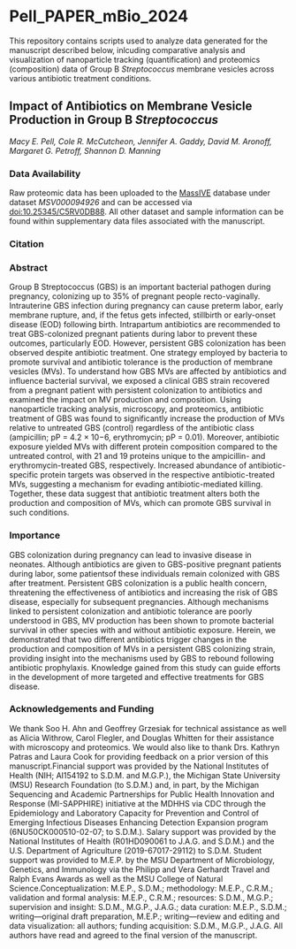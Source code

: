 # Pell_PAPER_mBio_2024
This repository contains scripts used to analyze data generated for the manuscript described below, inlcuding comparative analysis and visualization of 
nanoparticle tracking (quantification) and proteomics (composition) data of Group B _Streptococcus_ membrane vesicles across various antibiotic treatment conditions.

## Impact of Antibiotics on Membrane Vesicle Production in Group B _Streptococcus_
*Macy E. Pell, Cole R. McCutcheon, Jennifer A. Gaddy, David M. Aronoff, Margaret G. Petroff, Shannon D. Manning*

### Data Availability
Raw proteomic data has been uploaded to the [MassIVE](https://massive.ucsd.edu/ProteoSAFe/static/massive.jsp) database under dataset *MSV000094926* and can be accessed via [doi:10.25345/C5RV0DB88](https://massive.ucsd.edu/ProteoSAFe/private-dataset.jsp?task=d82bac1803684e1482a8871ef3e95ed9). All other dataset and sample information can be found within supplementary data files associated with the manuscript.

### Citation

### Abstract

Group B Streptococcus (GBS) is an important bacterial pathogen during pregnancy, colonizing up to 35% of pregnant people recto-vaginally. Intrauterine GBS infection during pregnancy can cause preterm labor, early membrane rupture, and, if the fetus gets infected, stillbirth or early-onset disease (EOD) following birth. Intrapartum antibiotics are recommended to treat GBS-colonized pregnant patients during labor to prevent these outcomes, particularly EOD. However, persistent GBS colonization has been observed despite antibiotic treatment. One strategy employed by bacteria to promote survival and antibiotic tolerance is the production of membrane vesicles (MVs). To understand how GBS MVs are affected by antibiotics and influence bacterial survival, we exposed a clinical GBS strain recovered from a pregnant patient with persistent colonization to antibiotics and examined the impact on MV production and composition. Using nanoparticle tracking analysis, microscopy, and proteomics, antibiotic treatment of GBS was found to significantly increase the production of MVs relative to untreated GBS (control) regardless of the antibiotic class (ampicillin; pP = 4.2 × 10−6, erythromycin; pP = 0.01). Moreover, antibiotic exposure yielded MVs with different protein composition compared to the untreated control, with 21 and 19 proteins unique to the ampicillin- and erythromycin-treated GBS, respectively. Increased abundance of antibiotic-specific protein targets was observed in the respective antibiotic-treated MVs, suggesting a mechanism for evading antibiotic-mediated killing. Together, these data suggest that antibiotic treatment alters both the production and composition of MVs, which can promote GBS survival in such conditions.

### Importance

GBS colonization during pregnancy can lead to invasive disease in neonates. Although antibiotics are given to GBS-positive pregnant patients during labor, some patientsof these individuals remain colonized with GBS after treatment. Persistent GBS colonization is a public health concern, threatening the effectiveness of antibiotics and increasing the risk of GBS disease, especially for subsequent pregnancies. Although mechanisms linked to persistent colonization and antibiotic tolerance are poorly understood in GBS, MV production has been shown to promote bacterial survival in other species with and without antibiotic exposure. Herein, we demonstrated that two different antibiotics trigger changes in the production and composition of MVs in a persistent GBS colonizing strain, providing insight into the mechanisms used by GBS to rebound following antibiotic prophylaxis. Knowledge gained from this study can guide efforts in the development of more targeted and effective treatments for GBS disease.

### Acknowledgements and Funding

We thank Soo H. Ahn and Geoffrey Grzesiak for technical assistance as well as Alicia Withrow, Carol Flegler, and Douglas Whitten for their assistance with microscopy and proteomics. We would also like to thank Drs. Kathryn Patras and Laura Cook for providing feedback on a prior version of this manuscript.Financial support was provided by the National Institutes of Health (NIH; AI154192 to S.D.M. and M.G.P.), the Michigan State University (MSU) Research Foundation (to S.D.M.) and, in part, by the Michigan Sequencing and Academic Partnerships for Public Health Innovation and Response (MI-SAPPHIRE) initiative at the MDHHS via CDC through the Epidemiology and Laboratory Capacity for Prevention and Control of Emerging Infectious Diseases Enhancing Detection Expansion program (6NU50CK000510-02-07; to S.D.M.). Salary support was provided by the National Institutes of Health (R01HD090061 to J.A.G. and S.D.M.) and the U.S. Department of Agriculture (2019-67017-29112) to S.D.M. Student support was provided to M.E.P. by the MSU Department of Microbiology, Genetics, and Immunology via the Philipp and Vera Gerhardt Travel and Ralph Evans Awards as well as the MSU College of Natural Science.Conceptualization: M.E.P., S.D.M.; methodology: M.E.P., C.R.M.; validation and formal analysis: M.E.P., C.R.M.; resources: S.D.M., M.G.P.; supervision and insight: S.D.M., M.G.P., J.A.G.; data curation: M.E.P., S.D.M.; writing—original draft preparation, M.E.P.; writing—review and editing and data visualization: all authors; funding acquisition: S.D.M., M.G.P., J.A.G. All authors have read and agreed to the final version of the manuscript.
